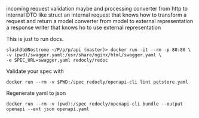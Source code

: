 incoming request
    validation maybe and processing
        converter from http to internal DTO like struct
            an internal request that knows how to transform a request and return a model
        converter from model to external representation
    a response writer that knows ho to use external representation


This is just to run docs.
```
slash3b@Nostromo ~/P/p/p/api (master)> docker run -it --rm -p 80:80 \
-v (pwd)/swagger.yaml:/usr/share/nginx/html/swagger.yaml \
-e SPEC_URL=swagger.yaml redocly/redoc
```
Validate your spec with 
```
docker run --rm -v $PWD:/spec redocly/openapi-cli lint petstore.yaml

```

Regenerate yaml to json
```
docker run --rm -v (pwd):/spec redocly/openapi-cli bundle --output openapi --ext json openapi.yaml
```
